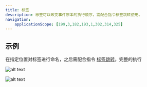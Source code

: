 ```yaml
---
title: 标签
description: 标签可以改变事件原本的执行顺序，需配合指令标签跳转使用。
navigation:
    applicationScope: [199,3,182,193,1,302,314,325]
---
```


## 示例

在指定位置对标签进行命名，之后需配合指令 [标签跳转](./jumptolabel)。完整的执行

![alt text](https://assbak.gcw.wiki/gcw/image/zh_hans/commands/logic/label/image.png)

![alt text](https://assbak.gcw.wiki/gcw/image/zh_hans/commands/logic/label/image-1.png)
